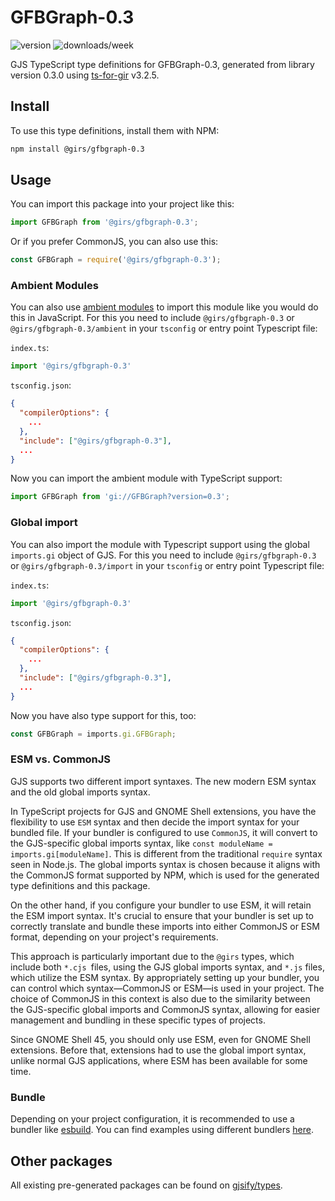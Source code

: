 
# GFBGraph-0.3

![version](https://img.shields.io/npm/v/@girs/gfbgraph-0.3)
![downloads/week](https://img.shields.io/npm/dw/@girs/gfbgraph-0.3)


GJS TypeScript type definitions for GFBGraph-0.3, generated from library version 0.3.0 using [ts-for-gir](https://github.com/gjsify/ts-for-gir) v3.2.5.


## Install

To use this type definitions, install them with NPM:
```bash
npm install @girs/gfbgraph-0.3
```

## Usage

You can import this package into your project like this:
```ts
import GFBGraph from '@girs/gfbgraph-0.3';
```

Or if you prefer CommonJS, you can also use this:
```ts
const GFBGraph = require('@girs/gfbgraph-0.3');
```

### Ambient Modules

You can also use [ambient modules](https://github.com/gjsify/ts-for-gir/tree/main/packages/cli#ambient-modules) to import this module like you would do this in JavaScript.
For this you need to include `@girs/gfbgraph-0.3` or `@girs/gfbgraph-0.3/ambient` in your `tsconfig` or entry point Typescript file:

`index.ts`:
```ts
import '@girs/gfbgraph-0.3'
```

`tsconfig.json`:
```json
{
  "compilerOptions": {
    ...
  },
  "include": ["@girs/gfbgraph-0.3"],
  ...
}
```

Now you can import the ambient module with TypeScript support: 

```ts
import GFBGraph from 'gi://GFBGraph?version=0.3';
```

### Global import

You can also import the module with Typescript support using the global `imports.gi` object of GJS.
For this you need to include `@girs/gfbgraph-0.3` or `@girs/gfbgraph-0.3/import` in your `tsconfig` or entry point Typescript file:

`index.ts`:
```ts
import '@girs/gfbgraph-0.3'
```

`tsconfig.json`:
```json
{
  "compilerOptions": {
    ...
  },
  "include": ["@girs/gfbgraph-0.3"],
  ...
}
```

Now you have also type support for this, too:

```ts
const GFBGraph = imports.gi.GFBGraph;
```


### ESM vs. CommonJS

GJS supports two different import syntaxes. The new modern ESM syntax and the old global imports syntax.

In TypeScript projects for GJS and GNOME Shell extensions, you have the flexibility to use `ESM` syntax and then decide the import syntax for your bundled file. If your bundler is configured to use `CommonJS`, it will convert to the GJS-specific global imports syntax, like `const moduleName = imports.gi[moduleName]`. This is different from the traditional `require` syntax seen in Node.js. The global imports syntax is chosen because it aligns with the CommonJS format supported by NPM, which is used for the generated type definitions and this package.

On the other hand, if you configure your bundler to use ESM, it will retain the ESM import syntax. It's crucial to ensure that your bundler is set up to correctly translate and bundle these imports into either CommonJS or ESM format, depending on your project's requirements.

This approach is particularly important due to the `@girs` types, which include both `*.cjs `files, using the GJS global imports syntax, and `*.js` files, which utilize the ESM syntax. By appropriately setting up your bundler, you can control which syntax—CommonJS or ESM—is used in your project. The choice of CommonJS in this context is also due to the similarity between the GJS-specific global imports and CommonJS syntax, allowing for easier management and bundling in these specific types of projects.

Since GNOME Shell 45, you should only use ESM, even for GNOME Shell extensions. Before that, extensions had to use the global import syntax, unlike normal GJS applications, where ESM has been available for some time.

### Bundle

Depending on your project configuration, it is recommended to use a bundler like [esbuild](https://esbuild.github.io/). You can find examples using different bundlers [here](https://github.com/gjsify/ts-for-gir/tree/main/examples).

## Other packages

All existing pre-generated packages can be found on [gjsify/types](https://github.com/gjsify/types).


